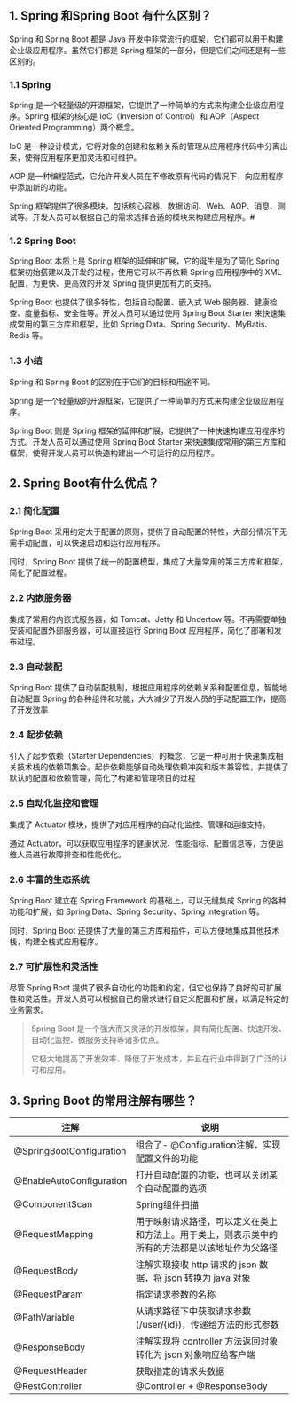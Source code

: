 ## 1. Spring 和Spring Boot 有什么区别？
Spring 和 Spring Boot 都是 Java 开发中非常流行的框架，它们都可以用于构建企业级应用程序。虽然它们都是 Spring 框架的一部分，但是它们之间还是有一些区别的。

### 1.1 Spring
Spring 是一个轻量级的开源框架，它提供了一种简单的方式来构建企业级应用程序。Spring 框架的核心是 IoC（Inversion of Control）和 AOP（Aspect Oriented Programming）两个概念。

IoC 是一种设计模式，它将对象的创建和依赖关系的管理从应用程序代码中分离出来，使得应用程序更加灵活和可维护。

AOP 是一种编程范式，它允许开发人员在不修改原有代码的情况下，向应用程序中添加新的功能。

Spring 框架提供了很多模块，包括核心容器、数据访问、Web、AOP、消息、测试等。开发人员可以根据自己的需求选择合适的模块来构建应用程序。#

### 1.2 Spring Boot
Spring Boot 本质上是 Spring 框架的延伸和扩展，它的诞生是为了简化 Spring 框架初始搭建以及开发的过程，使用它可以不再依赖 Spring 应用程序中的 XML 配置，为更快、更高效的开发 Spring 提供更加有力的支持。 

Spring Boot 也提供了很多特性，包括自动配置、嵌入式 Web 服务器、健康检查、度量指标、安全性等。开发人员可以通过使用 Spring Boot Starter 来快速集成常用的第三方库和框架，比如 Spring Data、Spring Security、MyBatis、Redis 等。

### 1.3 小结
Spring 和 Spring Boot 的区别在于它们的目标和用途不同。

Spring 是一个轻量级的开源框架，它提供了一种简单的方式来构建企业级应用程序。

Spring Boot 则是 Spring 框架的延伸和扩展，它提供了一种快速构建应用程序的方式。开发人员可以通过使用 Spring Boot Starter 来快速集成常用的第三方库和框架，使得开发人员可以快速构建出一个可运行的应用程序。

## 2. Spring Boot有什么优点？
### 2.1 简化配置
Spring Boot 采用约定大于配置的原则，提供了自动配置的特性，大部分情况下无需手动配置，可以快速启动和运行应用程序。

同时，Spring Boot 提供了统一的配置模型，集成了大量常用的第三方库和框架，简化了配置过程。

### 2.2 内嵌服务器
集成了常用的内嵌式服务器，如 Tomcat、Jetty 和 Undertow 等。不再需要单独安装和配置外部服务器，可以直接运行 Spring Boot 应用程序，简化了部署和发布过程。

### 2.3 自动装配
Spring Boot 提供了自动装配机制，根据应用程序的依赖关系和配置信息，智能地自动配置 Spring 的各种组件和功能，大大减少了开发人员的手动配置工作，提高了开发效率

### 2.4 起步依赖
引入了起步依赖（Starter Dependencies）的概念，它是一种可用于快速集成相关技术栈的依赖项集合。起步依赖能够自动处理依赖冲突和版本兼容性，并提供了默认的配置和依赖管理，简化了构建和管理项目的过程

### 2.5 自动化监控和管理
集成了 Actuator 模块，提供了对应用程序的自动化监控、管理和运维支持。

通过 Actuator，可以获取应用程序的健康状况、性能指标、配置信息等，方便运维人员进行故障排查和性能优化。

### 2.6 丰富的生态系统
Spring Boot 建立在 Spring Framework 的基础上，可以无缝集成 Spring 的各种功能和扩展，如 Spring Data、Spring Security、Spring Integration 等。

同时，Spring Boot 还提供了大量的第三方库和插件，可以方便地集成其他技术栈，构建全栈式应用程序。

### 2.7 可扩展性和灵活性
尽管 Spring Boot 提供了很多自动化的功能和约定，但它也保持了良好的可扩展性和灵活性。开发人员可以根据自己的需求进行自定义配置和扩展，以满足特定的业务需求。

> Spring Boot 是一个强大而又灵活的开发框架，具有简化配置、快速开发、自动化监控、微服务支持等诸多优点。
> 
> 它极大地提高了开发效率、降低了开发成本，并且在行业中得到了广泛的认可和应用。

## 3. Spring Boot 的常用注解有哪些？
|注解|说明|
|-|--|
|@SpringBootConfiguration|组合了- @Configuration注解，实现配置文件的功能|
|@EnableAutoConfiguration|打开自动配置的功能，也可以关闭某个自动配置的选项|
|@ComponentScan|Spring组件扫描|
|@RequestMapping|用于映射请求路径，可以定义在类上和方法上。用于类上，则表示类中的所有的方法都是以该地址作为父路径|
|@RequestBody|注解实现接收 http 请求的 json 数据，将 json 转换为 java 对象|
|@RequestParam|指定请求参数的名称|
|@PathVariable|从请求路径下中获取请求参数 (/user/{id})，传递给方法的形式参数|
|@ResponseBody|注解实现将 controller 方法返回对象转化为 json 对象响应给客户端|
|@RequestHeader|获取指定的请求头数据|
|@RestController|@Controller + @ResponseBody|



